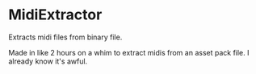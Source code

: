 # MidiExtractor
Extracts midi files from binary file.

Made in like 2 hours on a whim to extract midis from an asset pack file. I already know it's awful.
